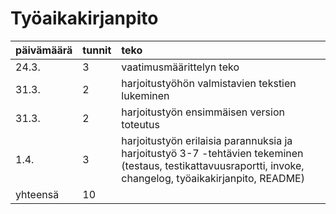 # Työaikakirjanpito

| päivämäärä | tunnit | teko |
|:-----------|:-------|:-----|
| 24.3.      | 3      | vaatimusmäärittelyn teko |
| 31.3.      | 2      | harjoitustyöhön valmistavien tekstien lukeminen |
| 31.3.      | 2      | harjoitustyön ensimmäisen version toteutus |
| 1.4.       | 3      | harjoitustyön erilaisia parannuksia ja harjoitustyö 3-7 -tehtävien tekeminen (testaus, testikattavuusraportti, invoke, changelog, työaikakirjanpito, README) |
| yhteensä   | 10     ||